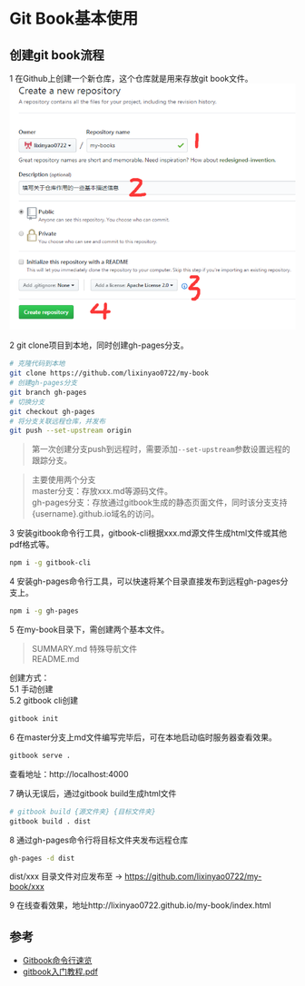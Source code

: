 # Git Book基本使用

## 创建git book流程

1 在Github上创建一个新仓库，这个仓库就是用来存放git book文件。  
![](../assets/imgs/create_repository.png)

2 git clone项目到本地，同时创建gh-pages分支。

```bash
# 克隆代码到本地
git clone https://github.com/lixinyao0722/my-book
# 创建gh-pages分支
git branch gh-pages
# 切换分支
git checkout gh-pages
# 将分支关联远程仓库，并发布
git push --set-upstream origin
```

>第一次创建分支push到远程时，需要添加`--set-upstream`参数设置远程的跟踪分支。

>主要使用两个分支  
>master分支：存放xxx.md等源码文件。  
>gh-pages分支：存放通过gitbook生成的静态页面文件，同时该分支支持
>{username}.github.io域名的访问。

3
安装gitbook命令行工具，gitbook-cli根据xxx.md源文件生成html文件或其他pdf格式等。

```bash
npm i -g gitbook-cli
```

4 安装gh-pages命令行工具，可以快速将某个目录直接发布到远程gh-pages分支上。

```bash
npm i -g gh-pages
```

5 在my-book目录下，需创建两个基本文件。
>SUMMARY.md 特殊导航文件  
>README.md

创建方式：  
5.1 手动创建  
5.2 gitbook cli创建

```bash
gitbook init
```

6 在master分支上md文件编写完毕后，可在本地启动临时服务器查看效果。

```bash
gitbook serve .
```

查看地址：http://localhost:4000

7 确认无误后，通过gitbook build生成html文件

```bash
# gitbook build {源文件夹} {目标文件夹}
gitbook build . dist
```

8 通过gh-pages命令行将目标文件夹发布远程仓库

```bash
gh-pages -d dist
```

dist/xxx 目录文件对应发布至 -> https://github.com/lixinyao0722/my-book/xxx

9 在线查看效果，地址http://lixinyao0722.github.io/my-book/index.html

## 参考

* [Gitbook命令行速览](http://yuzeshan.gitbooks.io/gitbook-studying/content/)
* [gitbook入门教程.pdf](../assets/resources/gitbook入门教程.pdf)

